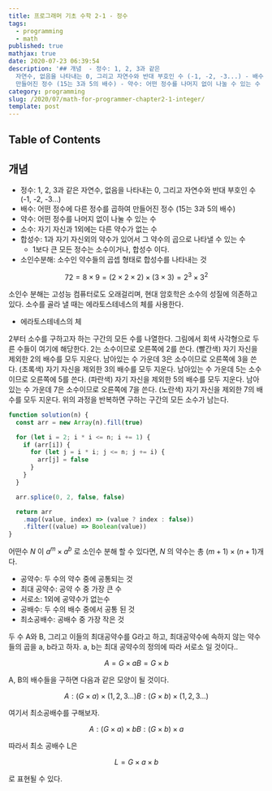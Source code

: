 ```yaml
---
title: 프로그래머 기초 수학 2-1 - 정수
tags:
  - programming
  - math
published: true
mathjax: true
date: 2020-07-23 06:39:54
description: '## 개념  - 정수: 1, 2, 3과 같은
  자연수, 없음을 나타내는 0, 그리고 자연수와 반대 부호인 수 (-1, -2, -3...) - 배수: 어떤 정수에 다른 정수를 곱하여
  만들어진 정수 (15는 3과 5의 배수) - 약수: 어떤 정수를 나머지 없이 나눌 수 있는 수 - 소수:...'
category: programming
slug: /2020/07/math-for-programmer-chapter2-1-integer/
template: post
---
```


## Table of Contents

## 개념

- 정수: 1, 2, 3과 같은 자연수, 없음을 나타내는 0, 그리고 자연수와 반대 부호인 수 (-1, -2, -3...)
- 배수: 어떤 정수에 다른 정수를 곱하여 만들어진 정수 (15는 3과 5의 배수)
- 약수: 어떤 정수를 나머지 없이 나눌 수 있는 수
- 소수: 자기 자신과 1외에는 다른 약수가 없는 수
- 합성수: 1과 자기 자신외의 약수가 있어서 그 약수의 곱으로 나타낼 수 있는 수
  - 1보다 큰 모든 정수는 소수이거나, 합성수 이다.
- 소인수분해: 소수인 약수들의 곱셉 형태로 합성수를 나타내는 것

$$
72 = 8 \times 9  = (2 \times 2 \times 2) \times  (3 \times 3) = 2^3 \times 3^2
$$

소인수 분해는 고성능 컴퓨터로도 오래걸리며, 현대 암호학은 소수의 성질에 의존하고 있다. 소수를 골라 낼 때는 에라토스테네스의 체를 사용한다.

- 에라토스테네스의 체

2부터 소수를 구하고자 하는 구간의 모든 수를 나열한다. 그림에서 회색 사각형으로 두른 수들이 여기에 해당한다.
2는 소수이므로 오른쪽에 2를 쓴다. (빨간색)
자기 자신을 제외한 2의 배수를 모두 지운다.
남아있는 수 가운데 3은 소수이므로 오른쪽에 3을 쓴다. (초록색)
자기 자신을 제외한 3의 배수를 모두 지운다.
남아있는 수 가운데 5는 소수이므로 오른쪽에 5를 쓴다. (파란색)
자기 자신을 제외한 5의 배수를 모두 지운다.
남아있는 수 가운데 7은 소수이므로 오른쪽에 7을 쓴다. (노란색)
자기 자신을 제외한 7의 배수를 모두 지운다.
위의 과정을 반복하면 구하는 구간의 모든 소수가 남는다.

```javascript
function solution(n) {
  const arr = new Array(n).fill(true)

  for (let i = 2; i * i <= n; i += 1) {
    if (arr[i]) {
      for (let j = i * i; j <= n; j += i) {
        arr[j] = false
      }
    }
  }

  arr.splice(0, 2, false, false)

  return arr
    .map((value, index) => (value ? index : false))
    .filter((value) => Boolean(value))
}
```

어떤수 $N$ 이 $a^m \times a^b$ 로 소인수 분해 할 수 있다면, $N$ 의 약수는 총 $(m+1) \times (n+1)$개 다.

- 공약수: 두 수의 약수 중에 공통되는 것
- 최대 공약수: 공약 수 중 가장 큰 수
- 서로소: 1외에 공약수가 없는수
- 공배수: 두 수의 배수 중에서 공통 된 것
- 최소공배수: 공배수 중 가장 작은 것

두 수 A와 B, 그리고 이들의 최대공약수를 G라고 하고, 최대공약수에 속하지 않는 약수들의 곱을 a, b라고 하자. a, b는 최대 공약수의 정의에 따라 서로소 일 것이다..

$$
A = G \times a
B = G \times b
$$

A, B의 배수들을 구하면 다음과 같은 모양이 될 것이다.

$$
A : (G \times a) \times (1, 2, 3 ... )
B : (G \times b) \times (1, 2, 3 ... )
$$

여기서 최소공배수를 구해보자.

$$
A: (G \times a) \times b
B: (G \times b) \times a
$$

따라서 최소 공배수 L은

$$
L = G \times a \times b
$$

로 표현될 수 있다.
